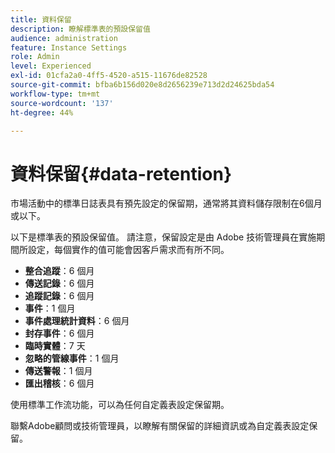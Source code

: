 ```yaml
---
title: 資料保留
description: 瞭解標準表的預設保留值
audience: administration
feature: Instance Settings
role: Admin
level: Experienced
exl-id: 01cfa2a0-4ff5-4520-a515-11676de82528
source-git-commit: bfba6b156d020e8d2656239e713d2d24625bda54
workflow-type: tm+mt
source-wordcount: '137'
ht-degree: 44%

---
```


# 資料保留{#data-retention}

市場活動中的標準日誌表具有預先設定的保留期，通常將其資料儲存限制在6個月或以下。

以下是標準表的預設保留值。 請注意，保留設定是由 Adobe 技術管理員在實施期間所設定，每個實作的值可能會因客戶需求而有所不同。

* **整合追蹤**：6 個月
* **傳送記錄**：6 個月
* **追蹤記錄**：6 個月
* **事件**：1 個月
* **事件處理統計資料**：6 個月
* **封存事件**：6 個月
* **臨時實體**：7 天
* **忽略的管線事件**：1 個月
* **傳送警報**：1 個月
* **匯出稽核**：6 個月

使用標準工作流功能，可以為任何自定義表設定保留期。

聯繫Adobe顧問或技術管理員，以瞭解有關保留的詳細資訊或為自定義表設定保留。
